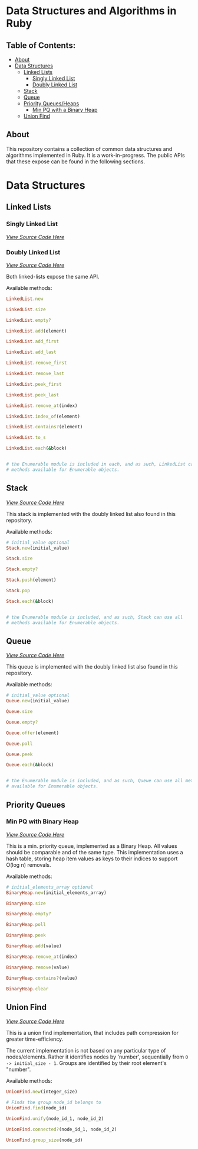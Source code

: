 # Data Structures and Algorithms in Ruby

## Table of Contents:
- [About](#about)
- [Data Structures](#data-structures)
  - [Linked Lists](#linked-lists)
    - [Singly Linked List](#singly-linked-list)
    - [Doubly Linked List](#doubly-linked-list)
  - [Stack](#stack)
  - [Queue](#queue)
  - [Priority Queues/Heaps](#priority-queues)
    - [Min PQ with a Binary Heap](#min-pq-with-binary-heap)
  - [Union Find](#union-find)

## About
This repository contains a collection of common data structures and algorithms implemented in Ruby. It is a work-in-progress. The public APIs that these expose can be found in the following sections.

# Data Structures

## Linked Lists

### Singly Linked List

[*View Source Code Here*](linked-lists/singly_linked_list.rb)

### Doubly Linked List

[*View Source Code Here*](linked-lists/doubly_linked_list.rb)


Both linked-lists expose the same API.

Available methods:

```ruby
LinkedList.new

LinkedList.size

LinkedList.empty?

LinkedList.add(element)

LinkedList.add_first

LinkedList.add_last

LinkedList.remove_first

LinkedList.remove_last

LinkedList.peek_first

LinkedList.peek_last

LinkedList.remove_at(index)

LinkedList.index_of(element)

LinkedList.contains?(element)

LinkedList.to_s

LinkedList.each(&block)


# the Enumerable module is included in each, and as such, LinkedList can use all
# methods available for Enumerable objects.
```

## Stack
[*View Source Code Here*](stacks/stack.rb)

This stack is implemented with the doubly linked list also found in this repository.

Available methods:

```ruby
# initial_value optional
Stack.new(initial_value)

Stack.size

Stack.empty?

Stack.push(element)

Stack.pop

Stack.each(&block)


# the Enumerable module is included, and as such, Stack can use all
# methods available for Enumerable objects.

```

## Queue
[*View Source Code Here*](queues/queue.rb)

This queue is implemented with the doubly linked list also found in this repository.

Available methods:

```ruby
# initial_value optional
Queue.new(initial_value)

Queue.size

Queue.empty?

Queue.offer(element)

Queue.poll

Queue.peek

Queue.each(&block)


# the Enumerable module is included, and as such, Queue can use all methods 
# available for Enumerable objects.
```

## Priority Queues
### Min PQ with Binary Heap

[*View Source Code Here*](priority-queues-heaps/binary_heap.rb)

This is a min. priority queue, implemented as a Binary Heap.  All values should be comparable and of the same type. This implementation uses a hash table, storing heap item values as keys to their indices to support O(log n) removals.

Available methods:

```ruby
# initial_elements_array optional
BinaryHeap.new(initial_elements_array)

BinaryHeap.size

BinaryHeap.empty?

BinaryHeap.poll

BinaryHeap.peek

BinaryHeap.add(value)

BinaryHeap.remove_at(index)

BinaryHeap.remove(value)

BinaryHeap.contains?(value)

BinaryHeap.clear
```

## Union Find

[*View Source Code Here*](union-find/union_find.rb)

This is a union find implementation, that includes path compression for greater time-efficiency.

The current implementation is not based on any particular type of nodes/elements. Rather it identifies nodes by 'number', sequentially from `0 -> initial_size - 1`. Groups are identified by their root element's "number".

Available methods:

```ruby
UnionFind.new(integer_size)

# Finds the group node_id belongs to
UnionFind.find(node_id)

UnionFind.unify(node_id_1, node_id_2)

UnionFind.connected?(node_id_1, node_id_2)

UnionFind.group_size(node_id)
```